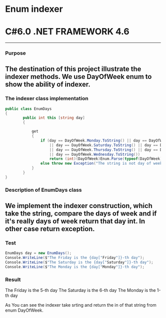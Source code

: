 # Enum indexer
# C#6.0  .NET FRAMEWORK 4.6
----

### Purpose
The destination of this project illustrate the indexer methods. We use DayOfWeek enum to show the ability of indexer.
----
### The indexer class implementation
```c#
public class EnumDays
{
        public int this [string day]
        {

            get
            {
                if (day == DayOfWeek.Monday.ToString() || day == DayOfWeek.Friday.ToString() 
                    || day == DayOfWeek.Saturday.ToString() || day == DayOfWeek.Sunday.ToString() 
                    || day == DayOfWeek.Thursday.ToString() || day == DayOfWeek.Tuesday.ToString() 
                    || day == DayOfWeek.Wednesday.ToString())
                    return (int)(DayOfWeek)Enum.Parse(typeof(DayOfWeek), day);
                else throw new Exception("The string is not day of week");
            }
        }
}
```

### Description of EnumDays class
We implement the indexer construction, which take the string, compare the days of week and if it's really days of week return that day int. 
In other case return exception.
----
### Test 
```c#
EnumDays day = new EnumDays();
Console.WriteLine($"The Friday is the {day["Friday"]}-th day");
Console.WriteLine($"The Saturday is the {day["Saturday"]}-th day");
Console.WriteLine($"The Monday is the {day["Monday"]}-th day");
```

### Result
The Friday is the 5-th day
The Saturday is the 6-th day
The Monday is the 1-th day

As You can see the indexer take srting and return the in of that string from enum DayOfWeek.
